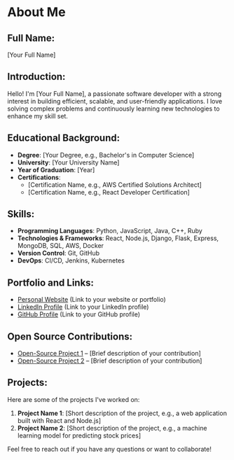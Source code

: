 # About Me

## Full Name:
[Your Full Name]

## Introduction:
Hello! I'm [Your Full Name], a passionate software developer with a strong interest in building efficient, scalable, and user-friendly applications. I love solving complex problems and continuously learning new technologies to enhance my skill set.

## Educational Background:
- **Degree**: [Your Degree, e.g., Bachelor's in Computer Science]
- **University**: [Your University Name]
- **Year of Graduation**: [Year]
- **Certifications**:
  - [Certification Name, e.g., AWS Certified Solutions Architect]
  - [Certification Name, e.g., React Developer Certification]

## Skills:
- **Programming Languages**: Python, JavaScript, Java, C++, Ruby
- **Technologies & Frameworks**: React, Node.js, Django, Flask, Express, MongoDB, SQL, AWS, Docker
- **Version Control**: Git, GitHub
- **DevOps**: CI/CD, Jenkins, Kubernetes

## Portfolio and Links:
- [Personal Website](#) (Link to your website or portfolio)
- [LinkedIn Profile](#) (Link to your LinkedIn profile)
- [GitHub Profile](#) (Link to your GitHub profile)
  
## Open Source Contributions:
- [Open-Source Project 1](#) – [Brief description of your contribution]
- [Open-Source Project 2](#) – [Brief description of your contribution]

## Projects:
Here are some of the projects I've worked on:
1. **Project Name 1**: [Short description of the project, e.g., a web application built with React and Node.js]
2. **Project Name 2**: [Short description of the project, e.g., a machine learning model for predicting stock prices]

Feel free to reach out if you have any questions or want to collaborate!
